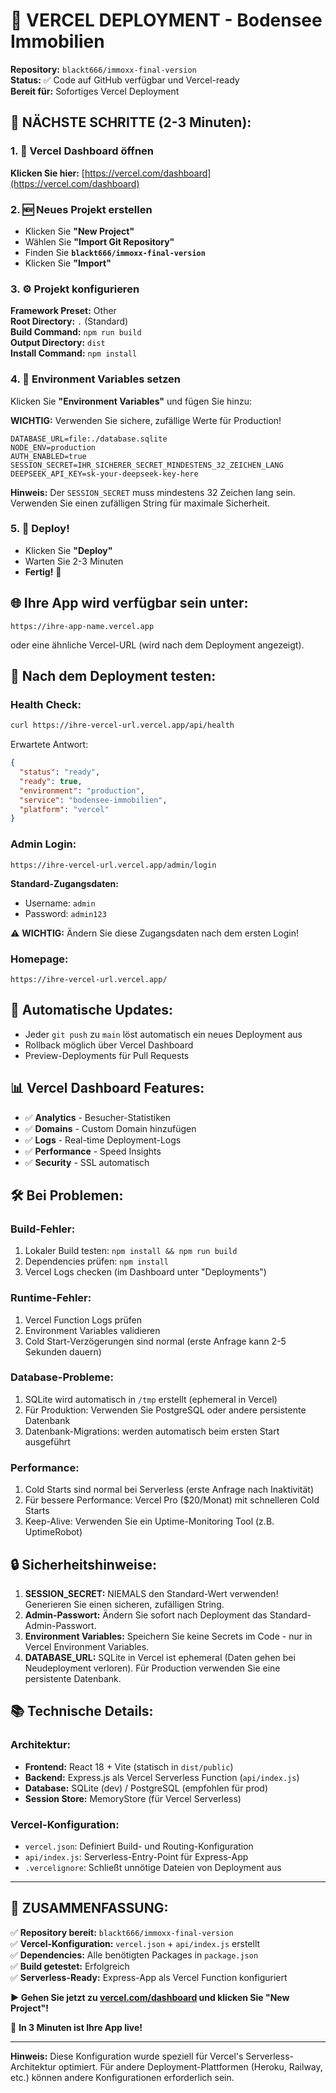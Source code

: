 # 🚀 VERCEL DEPLOYMENT - Bodensee Immobilien

**Repository:** `blackt666/immoxx-final-version`  
**Status:** ✅ Code auf GitHub verfügbar und Vercel-ready  
**Bereit für:** Sofortiges Vercel Deployment

## 🎯 **NÄCHSTE SCHRITTE (2-3 Minuten):**

### 1. 🔗 Vercel Dashboard öffnen
**Klicken Sie hier:** [https://vercel.com/dashboard](https://vercel.com/dashboard)

### 2. 🆕 Neues Projekt erstellen
- Klicken Sie **"New Project"**
- Wählen Sie **"Import Git Repository"**
- Finden Sie **`blackt666/immoxx-final-version`**
- Klicken Sie **"Import"**

### 3. ⚙️ Projekt konfigurieren
**Framework Preset:** Other  
**Root Directory:** `.` (Standard)  
**Build Command:** `npm run build`  
**Output Directory:** `dist`  
**Install Command:** `npm install`

### 4. 🔧 Environment Variables setzen
Klicken Sie **"Environment Variables"** und fügen Sie hinzu:

**WICHTIG:** Verwenden Sie sichere, zufällige Werte für Production!

```
DATABASE_URL=file:./database.sqlite
NODE_ENV=production
AUTH_ENABLED=true
SESSION_SECRET=IHR_SICHERER_SECRET_MINDESTENS_32_ZEICHEN_LANG
DEEPSEEK_API_KEY=sk-your-deepseek-key-here
```

**Hinweis:** Der `SESSION_SECRET` muss mindestens 32 Zeichen lang sein. Verwenden Sie einen zufälligen String für maximale Sicherheit.

### 5. 🚀 Deploy!
- Klicken Sie **"Deploy"**
- Warten Sie 2-3 Minuten
- **Fertig!** 🎉

## 🌐 **Ihre App wird verfügbar sein unter:**
```
https://ihre-app-name.vercel.app
```
oder eine ähnliche Vercel-URL (wird nach dem Deployment angezeigt).

## 🧪 **Nach dem Deployment testen:**

### Health Check:
```bash
curl https://ihre-vercel-url.vercel.app/api/health
```

Erwartete Antwort:
```json
{
  "status": "ready",
  "ready": true,
  "environment": "production",
  "service": "bodensee-immobilien",
  "platform": "vercel"
}
```

### Admin Login:
```
https://ihre-vercel-url.vercel.app/admin/login
```
**Standard-Zugangsdaten:** 
- Username: `admin`
- Password: `admin123`

⚠️ **WICHTIG:** Ändern Sie diese Zugangsdaten nach dem ersten Login!

### Homepage:
```
https://ihre-vercel-url.vercel.app/
```

## 🔄 **Automatische Updates:**
- Jeder `git push` zu `main` löst automatisch ein neues Deployment aus
- Rollback möglich über Vercel Dashboard
- Preview-Deployments für Pull Requests

## 📊 **Vercel Dashboard Features:**
- ✅ **Analytics** - Besucher-Statistiken
- ✅ **Domains** - Custom Domain hinzufügen
- ✅ **Logs** - Real-time Deployment-Logs
- ✅ **Performance** - Speed Insights
- ✅ **Security** - SSL automatisch

## 🛠️ **Bei Problemen:**

### Build-Fehler:
1. Lokaler Build testen: `npm install && npm run build`
2. Dependencies prüfen: `npm install`
3. Vercel Logs checken (im Dashboard unter "Deployments")

### Runtime-Fehler:
1. Vercel Function Logs prüfen
2. Environment Variables validieren
3. Cold Start-Verzögerungen sind normal (erste Anfrage kann 2-5 Sekunden dauern)

### Database-Probleme:
1. SQLite wird automatisch in `/tmp` erstellt (ephemeral in Vercel)
2. Für Produktion: Verwenden Sie PostgreSQL oder andere persistente Datenbank
3. Datenbank-Migrations: werden automatisch beim ersten Start ausgeführt

### Performance:
1. Cold Starts sind normal bei Serverless (erste Anfrage nach Inaktivität)
2. Für bessere Performance: Vercel Pro ($20/Monat) mit schnelleren Cold Starts
3. Keep-Alive: Verwenden Sie ein Uptime-Monitoring Tool (z.B. UptimeRobot)

## 🔒 **Sicherheitshinweise:**

1. **SESSION_SECRET:** NIEMALS den Standard-Wert verwenden! Generieren Sie einen sicheren, zufälligen String.
2. **Admin-Passwort:** Ändern Sie sofort nach Deployment das Standard-Admin-Passwort.
3. **Environment Variables:** Speichern Sie keine Secrets im Code - nur in Vercel Environment Variables.
4. **DATABASE_URL:** SQLite in Vercel ist ephemeral (Daten gehen bei Neudeployment verloren). Für Production verwenden Sie eine persistente Datenbank.

## 📚 **Technische Details:**

### Architektur:
- **Frontend:** React 18 + Vite (statisch in `dist/public`)
- **Backend:** Express.js als Vercel Serverless Function (`api/index.js`)
- **Database:** SQLite (dev) / PostgreSQL (empfohlen für prod)
- **Session Store:** MemoryStore (für Vercel Serverless)

### Vercel-Konfiguration:
- `vercel.json`: Definiert Build- und Routing-Konfiguration
- `api/index.js`: Serverless-Entry-Point für Express-App
- `.vercelignore`: Schließt unnötige Dateien von Deployment aus

---

## 🎯 **ZUSAMMENFASSUNG:**

✅ **Repository bereit:** `blackt666/immoxx-final-version`  
✅ **Vercel-Konfiguration:** `vercel.json` + `api/index.js` erstellt  
✅ **Dependencies:** Alle benötigten Packages in `package.json`  
✅ **Build getestet:** Erfolgreich  
✅ **Serverless-Ready:** Express-App als Vercel Function konfiguriert  

**▶️ Gehen Sie jetzt zu [vercel.com/dashboard](https://vercel.com/dashboard) und klicken Sie "New Project"!**

🎉 **In 3 Minuten ist Ihre App live!**

---

**Hinweis:** Diese Konfiguration wurde speziell für Vercel's Serverless-Architektur optimiert. Für andere Deployment-Plattformen (Heroku, Railway, etc.) können andere Konfigurationen erforderlich sein.